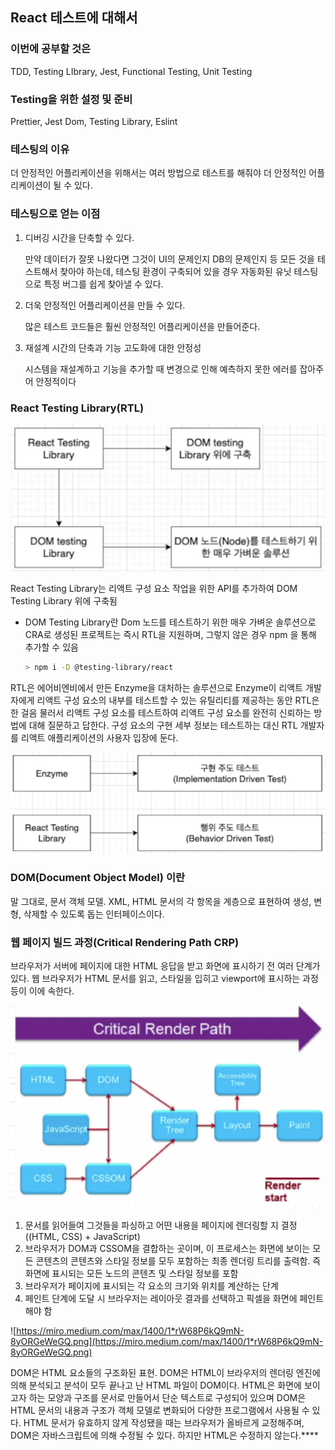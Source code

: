 ﻿## React 테스트에 대해서

### 이번에 공부할 것은

TDD, Testing LIbrary, Jest, Functional Testing, Unit Testing

### Testing을 위한 설정 및 준비

Prettier, Jest Dom, Testing Library, Eslint

### 테스팅의 이유

더 안정적인 어플리케이션을 위해서는 여러 방법으로 테스트를 해줘야 더 안정적인 어플리케이션이 될 수 있다.

### 테스팅으로 얻는 이점

1. 디버깅 시간을 단축할 수 있다.

   만약 데이터가 잘못 나왔다면 그것이 UI의 문제인지 DB의 문제인지 등 모든 것을 테스트해서 찾아야 하는데, 테스팅 환경이 구축되어 있을 경우 자동화된 유닛 테스팅으로 특정 버그를 쉽게 찾아낼 수 있다.

2. 더욱 안정적인 어플리케이션을 만들 수 있다.

   많은 테스트 코드들은 훨씬 안정적인 어플리케이션을 만들어준다.

3. 재설계 시간의 단축과 기능 고도화에 대한 안정성

   시스템을 재설계하고 기능을 추가할 때 변경으로 인해 예측하지 못한 에러를 잡아주어 안정적이다

### React Testing Library(RTL)

![](../../img/211202-1.png)

React Testing Library는 리액트 구성 요소 작업을 위한 API를 추가하여 DOM Testing Library 위에 구축됨

- DOM Testing Library란 Dom 노드를 테스트하기 위한 매우 가벼운 솔루션으로 CRA로 생성된 프로젝트는 즉시 RTL을 지원하며, 그렇지 않은 경우 npm 을 통해 추가할 수 있음
  ```bash
  > npm i -D @testing-library/react
  ```

RTL은 에어비엔비에서 만든 Enzyme을 대처하는 솔루션으로 Enzyme이 리액트 개발자에게 리액트 구성 요소의 내부를 테스트할 수 있는 유틸리티를 제공하는 동안 RTL은 한 걸음 물러서 리액트 구성 요소를 테스트하여 리액트 구성 요소를 완전히 신뢰하는 방법에 대해 질문하고 답한다. 구성 요소의 구현 세부 정보는 테스트하는 대신 RTL 개발자를 리액트 애플리케이션의 사용자 입장에 둔다.

![Enzyme과 RTL은 이렇게 다르다. (RTL은 행위가 잘 일어나는지 제대로 동작하는지를 중심으로 테스트함)](../../img/211202-2.png)

### DOM(Document Object Model) 이란

말 그대로, 문서 객체 모델.
XML, HTML 문서의 각 항목을 계층으로 표현하여 생성, 변형, 삭제할 수 있도록 돕는 인터페이스이다.

### 웹 페이지 빌드 과정(Critical Rendering Path CRP)

브라우저가 서버에 페이지에 대한 HTML 응답을 받고 화면에 표시하기 전 여러 단계가 있다. 웹 브라우저가 HTML 문서를 읽고, 스타일을 입히고 viewport에 표시하는 과정 등이 이에 속한다.

![](../../img/211202-3.png)

1. 문서를 읽어들여 그것들을 파싱하고 어떤 내용을 페이지에 렌더링할 지 결정 ((HTML, CSS) + JavaScript)
2. 브라우저가 DOM과 CSSOM을 결합하는 곳이며, 이 프로세스는 화면에 보이는 모든 콘텐츠의 콘텐츠와 스타일 정보를 모두 포함하는 최종 렌더링 트리를 출력함. 즉 화면에 표시되는 모든 노드의 콘텐츠 및 스타일 정보를 포함
3. 브라우저가 페이지에 표시되는 각 요소의 크기와 위치를 계산하는 단계
4. 페인트 단계에 도달 시 브라우저는 레이아웃 결과를 선택하고 픽셀을 화면에 페인트해야 함

![https://miro.medium.com/max/1400/1*rW68P6kQ9mN-8yORGeWeGQ.png](https://miro.medium.com/max/1400/1*rW68P6kQ9mN-8yORGeWeGQ.png)

DOM은 HTML 요소들의 구조화된 표현. DOM은 HTML이 브라우저의 렌더링 엔진에 의해 분석되고 분석이 모두 끝나고 난 HTML 파일이 DOM이다. HTML은 화면에 보이고자 하는 모양과 구조를 문서로 만들어서 단순 텍스트로 구성되어 있으며 DOM은 HTML 문서의 내용과 구조가 객체 모델로 변화되어 다양한 프로그램에서 사용될 수 있다. HTML 문서가 유효하지 않게 작성됐을 때는 브라우저가 올바르게 교정해주며, DOM은 자바스크립트에 의해 수정될 수 있다. 하지만 HTML은 수정하지 않는다.\*\*\*\*
